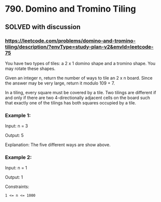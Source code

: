 # 790. Domino and Tromino Tiling

## SOLVED with discussion

### https://leetcode.com/problems/domino-and-tromino-tiling/description/?envType=study-plan-v2&envId=leetcode-75

You have two types of tiles: a 2 x 1 domino shape and a tromino shape. You may rotate these shapes.

Given an integer n, return the number of ways to tile an 2 x n board. Since the answer may be very large, return it modulo 109 + 7.

In a tiling, every square must be covered by a tile. Two tilings are different if and only if there are two 4-directionally adjacent cells on the board such that exactly one of the tilings has both squares occupied by a tile.



### Example 1:

Input: n = 3

Output: 5

Explanation: The five different ways are show above.

### Example 2:

Input: n = 1

Output: 1



Constraints:

    1 <= n <= 1000

